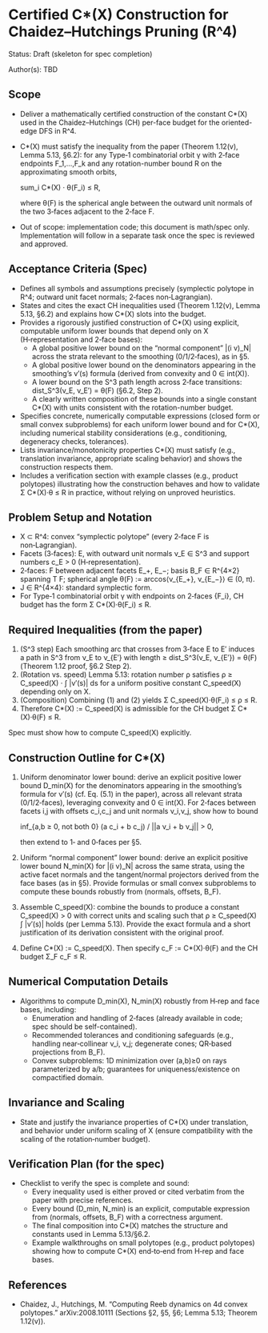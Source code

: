 # Certified C*(X) Construction for Chaidez–Hutchings Pruning (R^4)

Status: Draft (skeleton for spec completion)

Author(s): TBD

## Scope

- Deliver a mathematically certified construction of the constant C*(X) used in the Chaidez–Hutchings (CH) per-face budget for the oriented-edge DFS in R^4.
- C*(X) must satisfy the inequality from the paper (Theorem 1.12(v), Lemma 5.13, §6.2): for any Type‑1 combinatorial orbit γ with 2‑face endpoints F_1,…,F_k and any rotation-number bound R on the approximating smooth orbits,
  
  sum_i C*(X) · θ(F_i) ≤ R,
  
  where θ(F) is the spherical angle between the outward unit normals of the two 3‑faces adjacent to the 2‑face F.
- Out of scope: implementation code; this document is math/spec only. Implementation will follow in a separate task once the spec is reviewed and approved.

## Acceptance Criteria (Spec)

- Defines all symbols and assumptions precisely (symplectic polytope in R^4; outward unit facet normals; 2‑faces non‑Lagrangian).
- States and cites the exact CH inequalities used (Theorem 1.12(v), Lemma 5.13, §6.2) and explains how C*(X) slots into the budget.
- Provides a rigorously justified construction of C*(X) using explicit, computable uniform lower bounds that depend only on X (H‑representation and 2‑face bases):
  - A global positive lower bound on the “normal component” |(i v)_N| across the strata relevant to the smoothing (0/1/2‑faces), as in §5.
  - A global positive lower bound on the denominators appearing in the smoothing’s v′(s) formula (derived from convexity and 0 ∈ int(X)).
  - A lower bound on the S^3 path length across 2‑face transitions: dist_S^3(ν_E, ν_E′) = θ(F) (§6.2, Step 2).
  - A clearly written composition of these bounds into a single constant C*(X) with units consistent with the rotation-number budget.
- Specifies concrete, numerically computable expressions (closed form or small convex subproblems) for each uniform lower bound and for C*(X), including numerical stability considerations (e.g., conditioning, degeneracy checks, tolerances).
- Lists invariance/monotonicity properties C*(X) must satisfy (e.g., translation invariance, appropriate scaling behavior) and shows the construction respects them.
- Includes a verification section with example classes (e.g., product polytopes) illustrating how the construction behaves and how to validate Σ C*(X)·θ ≤ R in practice, without relying on unproved heuristics.

## Problem Setup and Notation

- X ⊂ R^4: convex “symplectic polytope” (every 2‑face F is non‑Lagrangian).
- Facets (3‑faces): E, with outward unit normals ν_E ∈ S^3 and support numbers c_E > 0 (H‑representation).
- 2‑faces: F between adjacent facets E_+, E_−; basis B_F ∈ R^{4×2} spanning T F; spherical angle θ(F) := arccos⟨ν_{E_+}, ν_{E_−}⟩ ∈ (0, π).
- J ∈ R^{4×4}: standard symplectic form.
- For Type‑1 combinatorial orbit γ with endpoints on 2‑faces {F_i}, CH budget has the form Σ C*(X)·θ(F_i) ≤ R.

## Required Inequalities (from the paper)

1) (S^3 step) Each smoothing arc that crosses from 3‑face E to E′ induces a path in S^3 from ν_E to ν_{E′} with length ≥ dist_S^3(ν_E, ν_{E′}) = θ(F) (Theorem 1.12 proof, §6.2 Step 2).
2) (Rotation vs. speed) Lemma 5.13: rotation number ρ satisfies ρ ≥ C_speed(X) · ∫ |v′(s)| ds for a uniform positive constant C_speed(X) depending only on X.
3) (Composition) Combining (1) and (2) yields Σ C_speed(X)·θ(F_i) ≤ ρ ≤ R.
4) Therefore C*(X) := C_speed(X) is admissible for the CH budget Σ C*(X)·θ(F) ≤ R.

Spec must show how to compute C_speed(X) explicitly.

## Construction Outline for C*(X)

1) Uniform denominator lower bound: derive an explicit positive lower bound D_min(X) for the denominators appearing in the smoothing’s formula for v′(s) (cf. Eq. (5.1) in the paper), across all relevant strata (0/1/2‑faces), leveraging convexity and 0 ∈ int(X). For 2‑faces between facets i,j with offsets c_i,c_j and unit normals ν_i,ν_j, show how to bound
   
   inf_{a,b ≥ 0, not both 0} (a c_i + b c_j) / ||a ν_i + b ν_j|| > 0,
   
   then extend to 1‑ and 0‑faces per §5.

2) Uniform “normal component” lower bound: derive an explicit positive lower bound N_min(X) for |(i v)_N| across the same strata, using the active facet normals and the tangent/normal projectors derived from the face bases (as in §5). Provide formulas or small convex subproblems to compute these bounds robustly from (normals, offsets, B_F).

3) Assemble C_speed(X): combine the bounds to produce a constant C_speed(X) > 0 with correct units and scaling such that ρ ≥ C_speed(X) ∫ |v′(s)| holds (per Lemma 5.13). Provide the exact formula and a short justification of its derivation consistent with the original proof.

4) Define C*(X) := C_speed(X). Then specify c_F := C*(X)·θ(F) and the CH budget Σ_F c_F ≤ R.

## Numerical Computation Details

- Algorithms to compute D_min(X), N_min(X) robustly from H‑rep and face bases, including:
  - Enumeration and handling of 2‑faces (already available in code; spec should be self-contained).
  - Recommended tolerances and conditioning safeguards (e.g., handling near‑collinear ν_i, ν_j; degenerate cones; QR‑based projections from B_F).
  - Convex subproblems: 1D minimization over (a,b)≥0 on rays parameterized by a/b; guarantees for uniqueness/existence on compactified domain.

## Invariance and Scaling

- State and justify the invariance properties of C*(X) under translation, and behavior under uniform scaling of X (ensure compatibility with the scaling of the rotation‑number budget).

## Verification Plan (for the spec)

- Checklist to verify the spec is complete and sound:
  - Every inequality used is either proved or cited verbatim from the paper with precise references.
  - Every bound (D_min, N_min) is an explicit, computable expression from (normals, offsets, B_F) with a correctness argument.
  - The final composition into C*(X) matches the structure and constants used in Lemma 5.13/§6.2.
  - Example walkthroughs on small polytopes (e.g., product polytopes) showing how to compute C*(X) end‑to‑end from H‑rep and face bases.

## References

- Chaidez, J., Hutchings, M. “Computing Reeb dynamics on 4d convex polytopes.” arXiv:2008.10111 (Sections §2, §5, §6; Lemma 5.13; Theorem 1.12(v)).
